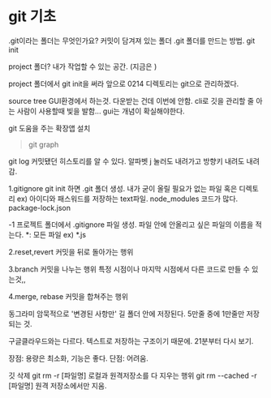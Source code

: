 # git 기초

.git이라는 폴더는 무엇인가요? 
    커밋이 담겨져 있는 폴더
.git 폴더를 만드는 방법.
    git init

project 폴더?
    내가 작업할 수 있는 공간. (지금은 )

project 폴더에서 git init을 써라
앞으로 0214 디렉토리는 git으로 관리하겠다.

source tree GUI환경에서 하는것. 다운받는 건데 이번에 안함.
cli로 깃을 관리할 줄 아는 사람이 사용할때 빛을 발함...
gui는 개념이 확실해야한다.

git 도움을 주는 확장앱 설치
>git graph

git log 커밋됐던 히스토리를 알 수 있다.
알파벳 j 눌러도 내려가고 방향키 내려도 내려감.

1.gitignore
git init 하면 .git 폴더 생성.
내가 굳이 올릴 필요가 없는 파일 혹은 디렉토리
ex) 
아이디와 패스워드를 저장하는 text파일.
node_modules 코드가 많다.
package-lock.json 

-1 프로젝트 폴더에서 .gitignore 파일 생성.
파일 안에 안올리고 싶은 파일의 이름을 적는다.
*: 모든 파일  ex) *.js


2.reset,revert
커밋을 뒤로 돌아가는 행위

3.branch
커밋을 나누는 행위
특정 시점이나 마지막 시점에서 다른 코드로 만들 수 있는것,,

4.merge, rebase
커밋을 합쳐주는 행위

동그라미 
암묵적으로 '변경된 사항만' 길 폴더 안에 저장된다. 
5만줄 중에 1만줄만 저장되는 것.

구글클라우드와는 다르다. 텍스트로 저장하는 구조이기 때문에. 21분부터 다시 보기.

장점: 용량은 최소화, 기능은 좋다.
단점: 어려움.

깃 삭제
git rm -r [파일명] 로컬과 원격저장소를 다 지우는 행위
git rm --cached -r [파일명] 원격 저장소에서만 지움.